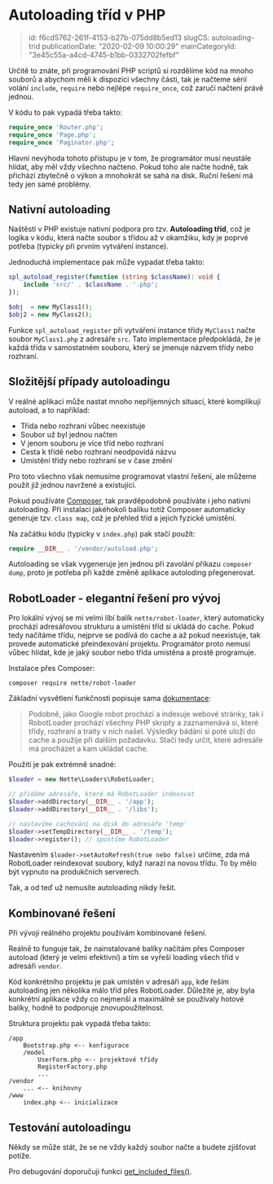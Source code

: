 Autoloading tříd v PHP
======================

> id: f6cd5762-261f-4153-b27b-075dd8b5ed13
> slugCS: autoloading-trid
> publicationDate: "2020-02-09 10:00:29"
> mainCategoryId: "3e45c55a-a4cd-4745-b1bb-0332702fefbf"

Určitě to znáte, při programování PHP scriptů si rozdělíme kód na mnoho souborů a abychom měli k dispozici všechny části, tak je načteme sérií volání `include`, `require` nebo nejlépe `require_once`, což zaručí načtení právě jednou.

V kódu to pak vypadá třeba takto:

```php
require_once 'Router.php';
require_once 'Page.php';
require_once 'Paginator.php';
```

Hlavní nevýhoda tohoto přístupu je v tom, že programátor musí neustále hlídat, aby měl vždy všechno načteno. Pokud toho ale načte hodně, tak přichází zbytečně o výkon a mnohokrát se sahá na disk. Ruční řešení má tedy jen samé problémy.

Nativní autoloading
-------------------

Naštěstí v PHP existuje nativní podpora pro tzv. **Autoloading tříd**, což je logika v kódu, která načte soubor s třídou až v okamžiku, kdy je poprvé potřeba (typicky při prvním vytváření instance).

Jednoduchá implementace pak může vypadat třeba takto:

```php
spl_autoload_register(function (string $className): void {
    include 'src/' . $className . '.php';
});

$obj  = new MyClass1();
$obj2 = new MyClass2();
```

Funkce `spl_autoload_register` při vytváření instance třídy `MyClass1` načte soubor `MyClass1.php` z adresáře `src`. Tato implementace předpokládá, že je každá třída v samostatném souboru, který se jmenuje názvem třídy nebo rozhraní.

Složitější případy autoloadingu
-------------------------------

V reálné aplikaci může nastat mnoho nepříjemných situací, které komplikují autoload, a to například:

- Třída nebo rozhraní vůbec neexistuje
- Soubor už byl jednou načten
- V jenom souboru je více tříd nebo rozhraní
- Cesta k třídě nebo rozhraní neodpovídá názvu
- Umístění třídy nebo rozhraní se v čase změní

Pro toto všechno však nemusíme programovat vlastní řešení, ale můžeme použít již jednou navržené a existující.

Pokud používáte <a href="https://getcomposer.org/doc/01-basic-usage.md">Composer</a>, tak pravděpodobně používáte i jeho nativní autoloading. Při instalaci jakéhokoli balíku totiž Composer automaticky generuje tzv. `class map`, což je přehled tříd a jejich fyzické umístění.

Na začátku kódu (typicky v `index.php`) pak stačí použít:

```php
require __DIR__ . '/vendor/autoload.php';
```

Autoloading se však vygeneruje jen jednou při zavolání příkazu `composer dump`, proto je potřeba při každé změně aplikace autoloding přegenerovat.

RobotLoader - elegantní řešení pro vývoj
----------------------------------------

Pro lokální vývoj se mi velmi líbí balík `nette/robot-loader`, který automaticky prochází adresářovou strukturu a umístění tříd si ukládá do cache. Pokud tedy načítáme třídu, nejprve se podívá do cache a až pokud neexistuje, tak provede automatické přeindexování projektu. Programátor proto nemusí vůbec hlídat, kde je jaký soubor nebo třída umístěna a prostě programuje.

Instalace přes Composer:

```
composer require nette/robot-loader
```

Základní vysvětlení funkčnosti popisuje sama <a href="https://doc.nette.org/cs/3.0/robotloader">dokumentace</a>:

> Podobně, jako Google robot prochází a indexuje webové stránky, tak i RobotLoader prochází všechny PHP skripty a zaznamenává si, které třídy, rozhraní a traity v nich našel. Výsledky bádání si poté uloží do cache a použije při dalším požadavku. Stačí tedy určit, které adresáře má procházet a kam ukládat cache.

Použití je pak extrémně snadné:

```php
$loader = new Nette\Loaders\RobotLoader;

// přidáme adresáře, které má RobotLoader indexovat
$loader->addDirectory(__DIR__ . '/app');
$loader->addDirectory(__DIR__ . '/libs');

// nastavíme cachování na disk do adresáře 'temp'
$loader->setTempDirectory(__DIR__ . '/temp');
$loader->register(); // spustíme RobotLoader
```

Nastavením `$loader->setAutoRefresh(true nebo false)` určíme, zda má RobotLoader reindexovat soubory, když narazí na novou třídu. To by mělo být vypnuto na produkčních serverech.

Tak, a od teď už nemusíte autoloading nikdy řešit.

Kombinované řešení
------------------

Při vývoji reálného projektu používám kombinované řešení.

Reálně to funguje tak, že nainstalované balíky načítám přes Composer autoload (který je velmi efektivní) a tím se vyřeší loading všech tříd v adresáři `vendor`.

Kód konkrétního projektu je pak umístěn v adresáři `app`, kde řeším autoloading jen několika málo tříd přes RobotLoader. Důležité je, aby byla konkrétní aplikace vždy co nejmenší a maximálně se používaly hotové balíky, hodně to podporuje znovupoužitelnost.

Struktura projektu pak vypadá třeba takto:

```
/app
    Bootstrap.php <-- konfigurace
    /model
        UserForm.php <-- projektové třídy
        RegisterFactory.php
        ...
/vendor
    ... <-- knihovny
/www
    index.php <-- inicializace
```

Testování autoloadingu
------------------------

Někdy se může stát, že se ne vždy každý soubor načte a budete zjišťovat potíže.

Pro debugování doporučuji funkci <a href="/ziskani-seznamu-vsech-nactenych-souboru">get_included_files()</a>.
